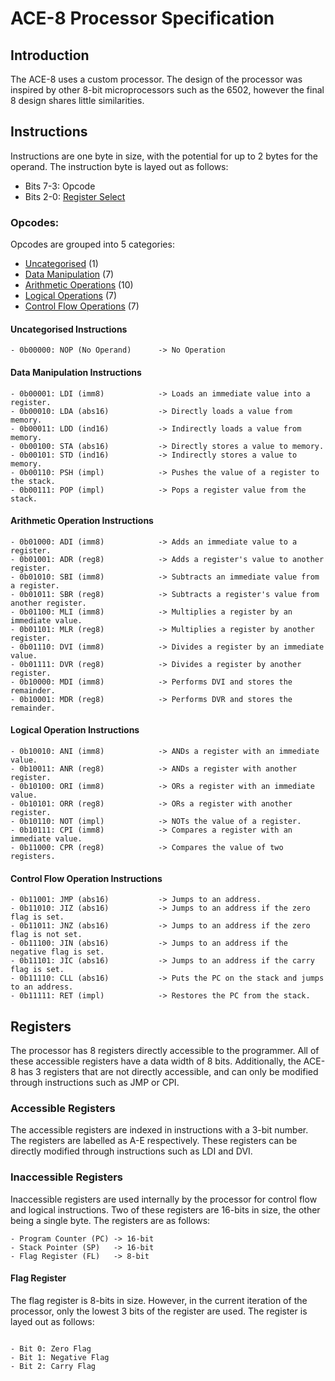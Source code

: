 



# ACE-8 Processor Specification

## Introduction

The ACE-8 uses a custom processor. The design of the processor was inspired 
by other 8-bit microprocessors such as the 6502, however the final 8
design shares little similarities.


## Instructions

Instructions are one byte in size, with the potential for up to 2 bytes for
the operand. The instruction byte is layed out as follows:

- Bits 7-3: Opcode
- Bits 2-0: [Register Select](#accessible-registers)


### Opcodes:

Opcodes are grouped into 5 categories:
- [Uncategorised](#uncategorised-instructions) (1)
- [Data Manipulation](#data-manipulation-instructions) (7)
- [Arithmetic Operations](#arithmetic-operation-instructions) (10)
- [Logical Operations](#logical-operation-instructions) (7)
- [Control Flow Operations](#control-flow-operation-instructions) (7)


#### Uncategorised Instructions

```
- 0b00000: NOP (No Operand)      -> No Operation
```


#### Data Manipulation Instructions
```
- 0b00001: LDI (imm8)            -> Loads an immediate value into a register.
- 0b00010: LDA (abs16)           -> Directly loads a value from memory.
- 0b00011: LDD (ind16)           -> Indirectly loads a value from memory.
- 0b00100: STA (abs16)           -> Directly stores a value to memory.
- 0b00101: STD (ind16)           -> Indirectly stores a value to memory.
- 0b00110: PSH (impl)            -> Pushes the value of a register to the stack.
- 0b00111: POP (impl)            -> Pops a register value from the stack.
```

#### Arithmetic Operation Instructions

```
- 0b01000: ADI (imm8)            -> Adds an immediate value to a register.
- 0b01001: ADR (reg8)            -> Adds a register's value to another register.
- 0b01010: SBI (imm8)            -> Subtracts an immediate value from a register.
- 0b01011: SBR (reg8)            -> Subtracts a register's value from another register.
- 0b01100: MLI (imm8)            -> Multiplies a register by an immediate value.
- 0b01101: MLR (reg8)            -> Multiplies a register by another register.
- 0b01110: DVI (imm8)            -> Divides a register by an immediate value.
- 0b01111: DVR (reg8)            -> Divides a register by another register.
- 0b10000: MDI (imm8)            -> Performs DVI and stores the remainder.
- 0b10001: MDR (reg8)            -> Performs DVR and stores the remainder.
```


#### Logical Operation Instructions

```
- 0b10010: ANI (imm8)            -> ANDs a register with an immediate value.
- 0b10011: ANR (reg8)            -> ANDs a register with another register.
- 0b10100: ORI (imm8)            -> ORs a register with an immediate value.
- 0b10101: ORR (reg8)            -> ORs a register with another register.
- 0b10110: NOT (impl)            -> NOTs the value of a register.
- 0b10111: CPI (imm8)            -> Compares a register with an immediate value.
- 0b11000: CPR (reg8)            -> Compares the value of two registers.
```


#### Control Flow Operation Instructions

```
- 0b11001: JMP (abs16)           -> Jumps to an address.
- 0b11010: JIZ (abs16)           -> Jumps to an address if the zero flag is set.
- 0b11011: JNZ (abs16)           -> Jumps to an address if the zero flag is not set.
- 0b11100: JIN (abs16)           -> Jumps to an address if the negative flag is set.
- 0b11101: JIC (abs16)           -> Jumps to an address if the carry flag is set.
- 0b11110: CLL (abs16)           -> Puts the PC on the stack and jumps to an address.
- 0b11111: RET (impl)            -> Restores the PC from the stack.
```


## Registers

The processor has 8 registers directly accessible to the programmer. All of
these accessible registers have a data width of 8 bits. Additionally, the
ACE-8 has 3 registers that are not directly accessible, and can only be 
modified through instructions such as JMP or CPI.


### Accessible Registers

The accessible registers are indexed in instructions with a 3-bit number.
The registers are labelled as A-E respectively. These registers can be 
directly modified through instructions such as LDI and DVI.


### Inaccessible Registers

Inaccessible registers are used internally by the processor for control
flow and logical instructions. Two of these registers are 16-bits in size,
the other being a single byte. The registers are as follows:

```
- Program Counter (PC) -> 16-bit
- Stack Pointer (SP)   -> 16-bit
- Flag Register (FL)   -> 8-bit
```


#### Flag Register

The flag register is 8-bits in size. However, in the current iteration
of the processor, only the lowest 3 bits of the register are used. The
register is layed out as follows:
```

- Bit 0: Zero Flag
- Bit 1: Negative Flag
- Bit 2: Carry Flag
```
